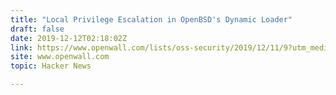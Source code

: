 ```yaml
---
title: "Local Privilege Escalation in OpenBSD's Dynamic Loader"
draft: false
date: 2019-12-12T02:18:02Z
link: https://www.openwall.com/lists/oss-security/2019/12/11/9?utm_medium=RSS&utm_source=hune
site: www.openwall.com
topic: Hacker News  

---
```

